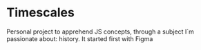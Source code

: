 # Timescales
Personal project to apprehend JS concepts, through a subject I´m passionate about: history. It started first with Figma
